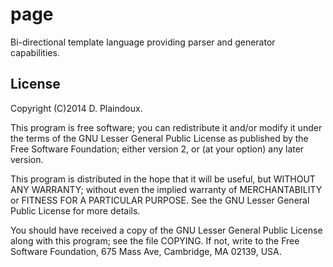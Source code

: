 page
====

Bi-directional template language providing parser and generator capabilities.

## License

Copyright (C)2014 D. Plaindoux.

This program is free software; you can redistribute it and/or modify it
under the terms of the GNU Lesser General Public License as published
by the Free Software Foundation; either version 2, or (at your option) any
later version.

This program is distributed in the hope that it will be useful,
but WITHOUT ANY WARRANTY; without even the implied warranty of
MERCHANTABILITY or FITNESS FOR A PARTICULAR PURPOSE.  See the
GNU Lesser General Public License for more details.

You should have received a copy of the GNU Lesser General Public License
along with this program; see the file COPYING.  If not, write to
the Free Software Foundation, 675 Mass Ave, Cambridge, MA 02139, USA.
